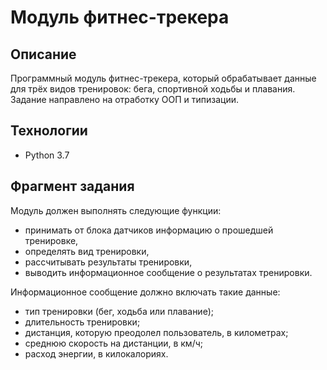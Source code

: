 # **Модуль фитнес-трекера**

## Описание

Программный модуль фитнес-трекера, который обрабатывает данные для трёх видов тренировок: бега, спортивной ходьбы и плавания.
Задание направлено на отработку ООП и типизации.

## Технологии

- Python 3.7

## Фрагмент задания

Модуль должен выполнять следующие функции:

-   принимать от блока датчиков информацию о прошедшей тренировке,
-   определять вид тренировки,
-   рассчитывать результаты тренировки,
-   выводить информационное сообщение о результатах тренировки.

Информационное сообщение должно включать такие данные:

-   тип тренировки (бег, ходьба или плавание);
-   длительность тренировки;
-   дистанция, которую преодолел пользователь, в километрах;
-   среднюю скорость на дистанции, в км/ч;
-   расход энергии, в килокалориях.
